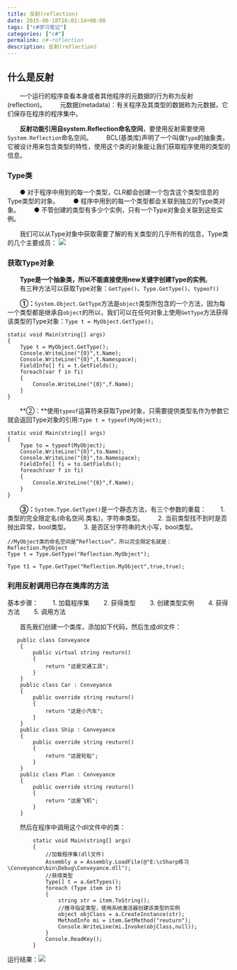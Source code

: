 ```yaml
---
title: 反射(reflection)
date: 2015-06-18T16:01:14+08:00
tags: ["c#学习笔记"]
categories: ["c#"]
permalink: c#-reflection
description: 反射(reflection)
---
```

## 什么是反射
　　一个运行的程序查看本身或者其他程序的元数据的行为称为反射(reflection)。
　　元数据(metadata)：有关程序及其类型的数据称为元数据，它们保存在程序的程序集中。

　　**反射功能引用自system.Reflection命名空间**，要使用反射需要使用`System.Reflection`命名空间。
　　BCL(基类库)声明了一个叫做`Type`的抽象类，它被设计用来包含类型的特性，使用这个类的对象能让我们获取程序使用的类型的信息。
<!--more-->
### Type类
　　● 对于程序中用到的每一个类型，CLR都会创建一个包含这个类型信息的Type类型的对象。
　　● 程序中用到的每一个类型都会关联到独立的Type类对象。
　　● 不管创建的类型有多少个实例，只有一个Type对象会关联到这些实例。

　　我们可以从Type对象中获取需要了解的有关类型的几乎所有的信息，Type类的几个主要成员：
![](http://ww3.sinaimg.cn/mw690/c55a7aeejw1f1f9uf40o5j20qg07imxf.jpg)
 
### 获取Type对象
　　**Type是一个抽象类，所以不能直接使用new关键字创建Type的实例**。
　　有三种方法可以获取Type对象：`GetType()`、`Type.GetType()`、`typeof()`

　　**①：**`System.Object.GetType`方法是`object`类型所包含的一个方法，因为每一个类型都是继承自`object`的所以，我们可以在任何对象上使用`GetType`方法获得该类型的Type对象：`Type t = MyObject.GetType();`
```
static void Main(string[] args)
{
    Type t = MyObject.GetType();
    Console.WriteLine("{0}",t.Name);
    Console.WriteLine("{0}",t.Namespace);
    FieldInfo[] fi = t.GetFields();
    foreach(var f in fi)
    {
        Console.WriteLine("{0}",f.Name);
    }
}
```
　　**②：**使用`typeof`运算符来获取Type对象，只需要提供类型名作为参数它就会返回Type对象的引用:`Type t = typeof(MyObject);`
```
static void Main(string[] args)
{
    Type to = typeof(MyObject);
    Console.WriteLine("{0}",to.Name);
    Console.WriteLine("{0}",to.Namespace);
    FieldInfo[] fi = to.GetFields();
    foreach(var f in fi)
    {
        Console.WriteLine("{0}",f.Name);
    }
}
```
　　**③：**`System.Type.GetType()`是一个静态方法，有三个参数的重载：
　　1. 类型的完全限定名(命名空间.类名)，字符串类型。
　　2. 当前类型找不到时是否抛出异常，bool类型。
　　3. 是否区分字符串的大小写，bool类型。
```
//MyObject类的命名空间是“Reflection”，所以完全限定名就是：Reflection.MyObject
Type t = Type.GetType("Reflection.MyObject");

Type t1 = Type.GetType("Reflection.MyObject",true,true);
```

### 利用反射调用已存在类库的方法
基本步骤：
　　1. 加载程序集
　　2. 获得类型
　　3. 创建类型实例
　　4. 获得方法
　　5. 调用方法

　　首先我们创建一个类库，添加如下代码，然后生成dll文件：
```
   public class Conveyance
    {
        public virtual string reuturn()
        {
            return "这是交通工具";
        }
    }
    public class Car : Conveyance
    {
        public override string reuturn()
        {
            return "这是小汽车";
        }
    }
    public class Ship : Conveyance
    {
        public override string reuturn()
        {
            return "这是轮船";
        }
    }
    public class Plan : Conveyance
    {
        public override string reuturn()
        {
            return "这是飞机";
        }
    }
```
　　然后在程序中调用这个dll文件中的类：
```
        static void Main(string[] args)
        {
            //加载程序集(dll文件)
            Assembly a = Assembly.LoadFile(@"E:\cSharp练习\Conveyance\bin\Debug\Conveyance.dll");
            //获得类型
            Type[] t = a.GetTypes();
            foreach (Type item in t)
            {
                string str = item.ToString();
                //搜寻指定类型，使用系统激活器创建该类型的实例
                object objClass = a.CreateInstance(str);
                MethodInfo mi = item.GetMethod("reuturn");
                Console.WriteLine(mi.Invoke(objClass,null));
            }
            Console.ReadKey();
        }
```
运行结果：![](http://ww3.sinaimg.cn/mw690/c55a7aeejw1f1fdzu9662j20ry0gpjrc.jpg)

